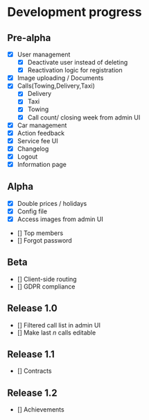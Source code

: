 # Development progress
## Pre-alpha 
- [x] User management
	- [x] Deactivate user instead of deleting
	- [x] Reactivation logic for registration
- [x] Image uploading / Documents
- [x] Calls(Towing,Delivery,Taxi)
	- [x] Delivery
	- [x] Taxi
	- [x] Towing
	- [x] Call count/ closing week from admin UI
- [x] Car management
- [x] Action feedback
- [x] Service fee UI
- [x] Changelog
- [x] Logout
- [x] Information page
## Alpha
- [x] Double prices / holidays
- [x] Config file
- [x] Access images from admin UI
- [] Top members
- [] Forgot password
## Beta
- [] Client-side routing
- [] GDPR compliance 
## Release 1.0
- [] Filtered call list in admin UI
- [] Make last *n* calls editable
## Release 1.1
- [] Contracts
## Release 1.2
- [] Achievements

